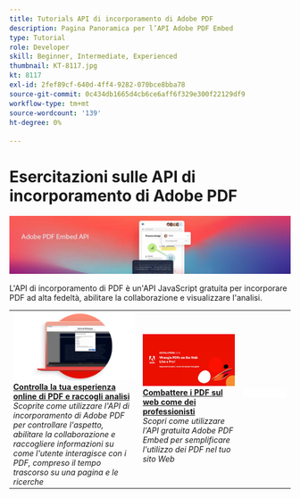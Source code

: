 ```yaml
---
title: Tutorials API di incorporamento di Adobe PDF
description: Pagina Panoramica per l’API Adobe PDF Embed
type: Tutorial
role: Developer
skill: Beginner, Intermediate, Experienced
thumbnail: KT-8117.jpg
kt: 8117
exl-id: 2fef89cf-640d-4ff4-9282-070bce8bba78
source-git-commit: 0c434db1665d4cb6ce6aff6f329e300f22129df9
workflow-type: tm+mt
source-wordcount: '139'
ht-degree: 0%

---
```


# Esercitazioni sulle API di incorporamento di Adobe PDF

![Banner API di incorporamento PDF](../assets/pdfembedhero.jpg)

L&#39;API di incorporamento di PDF è un&#39;API JavaScript gratuita per incorporare PDF ad alta fedeltà, abilitare la collaborazione e visualizzare l&#39;analisi.

<table style="table-layout:fixed">
<tr>
 <td>
   <a href="controlpdfexperience.md">
      <img alt="Controlla la tua esperienza online di PDF e raccogli analisi" src="assets/ControlPDF_thumb.png" />
   </a>
    <div>
   <a href="controlpdfexperience.md"><strong>Controlla la tua esperienza online di PDF e raccogli analisi</strong></a>
    </div>
    <em>Scoprite come utilizzare l'API di incorporamento di Adobe PDF per controllare l'aspetto, abilitare la collaborazione e raccogliere informazioni su come l'utente interagisce con i PDF, compreso il tempo trascorso su una pagina e le ricerche</em>
    <br>
  </td>
  <td>
   <a href="https://experienceleague.adobe.com/docs/adobe-developers-live-events/events/2021/oct2021/pdf-embed-api.html">
      <img alt="Combattere i PDF sul web come dei professionisti" src="assets/Wrangle_1280.png" />
   </a>
    <div>
   <a href="https://experienceleague.adobe.com/docs/adobe-developers-live-events/events/2021/oct2021/pdf-embed-api.html"><strong>Combattere i PDF sul web come dei professionisti</strong></a>
    </div>
    <em>Scopri come utilizzare l'API gratuita Adobe PDF Embed per semplificare l'utilizzo dei PDF nel tuo sito Web</em>
    <br>
  </td>
  <td>
    <img alt="Spaziatore" src="../assets/WhiteBanner_Placeholder.png" />
    <div>
    <br>
  </td>
</tr>
</table>
